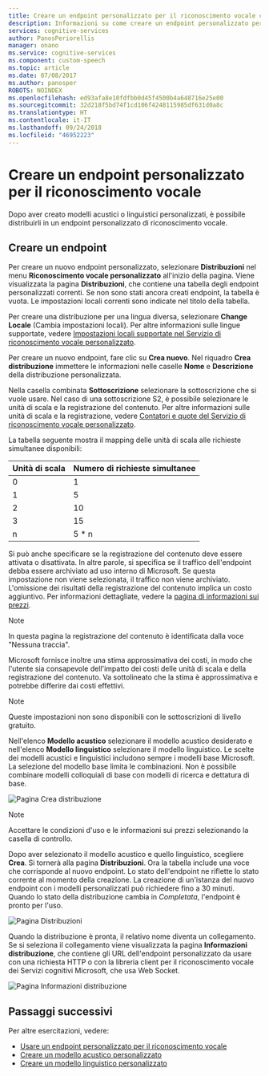 ```yaml
---
title: Creare un endpoint personalizzato per il riconoscimento vocale con il Servizio di riconoscimento vocale personalizzato in Azure | Microsoft Docs
description: Informazioni su come creare un endpoint personalizzato per il riconoscimento vocale con il Servizio di riconoscimento vocale personalizzato in Servizi cognitivi.
services: cognitive-services
author: PanosPeriorellis
manager: onano
ms.service: cognitive-services
ms.component: custom-speech
ms.topic: article
ms.date: 07/08/2017
ms.author: panosper
ROBOTS: NOINDEX
ms.openlocfilehash: ed93afa8e10fdfbb0d45f4500b4a648716e25e00
ms.sourcegitcommit: 32d218f5bd74f1cd106f4248115985df631d0a8c
ms.translationtype: HT
ms.contentlocale: it-IT
ms.lasthandoff: 09/24/2018
ms.locfileid: "46952223"
---
```

# <a name="create-a-custom-speech-to-text-endpoint"></a>Creare un endpoint personalizzato per il riconoscimento vocale
Dopo aver creato modelli acustici o linguistici personalizzati, è possibile distribuirli in un endpoint personalizzato di riconoscimento vocale. 

## <a name="create-an-endpoint"></a>Creare un endpoint
Per creare un nuovo endpoint personalizzato, selezionare **Distribuzioni** nel menu **Riconoscimento vocale personalizzato** all'inizio della pagina. Viene visualizzata la pagina **Distribuzioni**, che contiene una tabella degli endpoint personalizzati correnti. Se non sono stati ancora creati endpoint, la tabella è vuota. Le impostazioni locali correnti sono indicate nel titolo della tabella. 

Per creare una distribuzione per una lingua diversa, selezionare **Change Locale** (Cambia impostazioni locali). Per altre informazioni sulle lingue supportate, vedere [Impostazioni locali supportate nel Servizio di riconoscimento vocale personalizzato](cognitive-services-custom-speech-change-locale.md).

Per creare un nuovo endpoint, fare clic su **Crea nuovo**. Nel riquadro **Crea distribuzione** immettere le informazioni nelle caselle **Nome** e **Descrizione** della distribuzione personalizzata.

Nella casella combinata **Sottoscrizione** selezionare la sottoscrizione che si vuole usare. Nel caso di una sottoscrizione S2, è possibile selezionare le unità di scala e la registrazione del contenuto. Per altre informazioni sulle unità di scala e la registrazione, vedere [Contatori e quote del Servizio di riconoscimento vocale personalizzato](../cognitive-services-custom-speech-meters.md).

La tabella seguente mostra il mapping delle unità di scala alle richieste simultanee disponibili:

| Unità di scala | Numero di richieste simultanee |
| ------ | ----- |
| 0 | 1 |
| 1 | 5 |
| 2 | 10 |
| 3 | 15 |
| n | 5 * n |

Si può anche specificare se la registrazione del contenuto deve essere attivata o disattivata. In altre parole, si specifica se il traffico dell'endpoint debba essere archiviato ad uso interno di Microsoft. Se questa impostazione non viene selezionata, il traffico non viene archiviato. L'omissione dei risultati della registrazione del contenuto implica un costo aggiuntivo. Per informazioni dettagliate, vedere la [pagina di informazioni sui prezzi](https://azure.microsoft.com/pricing/details/cognitive-services/custom-speech-service/).

> [!NOTE]
> In questa pagina la registrazione del contenuto è identificata dalla voce "Nessuna traccia".
>


Microsoft fornisce inoltre una stima approssimativa dei costi, in modo che l'utente sia consapevole dell'impatto dei costi delle unità di scala e della registrazione del contenuto. Va sottolineato che la stima è approssimativa e potrebbe differire dai costi effettivi.

> [!NOTE]
> Queste impostazioni non sono disponibili con le sottoscrizioni di livello gratuito.
>

Nell'elenco **Modello acustico** selezionare il modello acustico desiderato e nell'elenco **Modello linguistico** selezionare il modello linguistico. Le scelte dei modelli acustici e linguistici includono sempre i modelli base Microsoft. La selezione del modello base limita le combinazioni. Non è possibile combinare modelli colloquiali di base con modelli di ricerca e dettatura di base.

![Pagina Crea distribuzione](../../../media/cognitive-services/custom-speech-service/custom-speech-deployment-create2.png)

> [!NOTE]
> Accettare le condizioni d'uso e le informazioni sui prezzi selezionando la casella di controllo.
>

Dopo aver selezionato il modello acustico e quello linguistico, scegliere **Crea**. Si tornerà alla pagina **Distribuzioni**. Ora la tabella include una voce che corrisponde al nuovo endpoint. Lo stato dell'endpoint ne riflette lo stato corrente al momento della creazione. La creazione di un'istanza del nuovo endpoint con i modelli personalizzati può richiedere fino a 30 minuti. Quando lo stato della distribuzione cambia in *Completata*, l'endpoint è pronto per l'uso.

![Pagina Distribuzioni](../../../media/cognitive-services/custom-speech-service/custom-speech-deployment-ready.png)

Quando la distribuzione è pronta, il relativo nome diventa un collegamento. Se si seleziona il collegamento viene visualizzata la pagina **Informazioni distribuzione**, che contiene gli URL dell'endpoint personalizzato da usare con una richiesta HTTP o con la libreria client per il riconoscimento vocale dei Servizi cognitivi Microsoft, che usa Web Socket.

![Pagina Informazioni distribuzione](../../../media/cognitive-services/custom-speech-service/custom-speech-deployment-info2.png)

## <a name="next-steps"></a>Passaggi successivi

Per altre esercitazioni, vedere:
* [Usare un endpoint personalizzato per il riconoscimento vocale](cognitive-services-custom-speech-use-endpoint.md)
* [Creare un modello acustico personalizzato](cognitive-services-custom-speech-create-acoustic-model.md)
* [Creare un modello linguistico personalizzato](cognitive-services-custom-speech-create-language-model.md)
